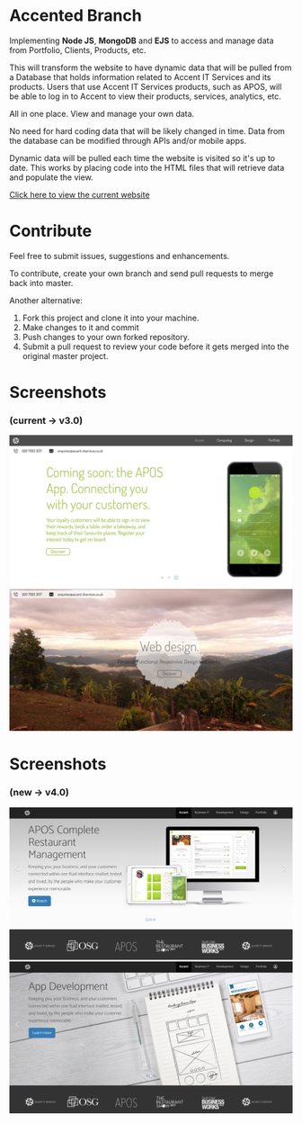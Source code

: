 # Accented Branch

Implementing <b>Node JS</b>, <b>MongoDB</b> and <b>EJS</b> to access and manage data from Portfolio, Clients, Products, etc.

This will transform the website to have dynamic data that will be pulled from a Database that holds information related to Accent IT Services and its products.
Users that use Accent IT Services products, such as APOS, will be able to log in to Accent to view their products, services, analytics, etc.

All in one place. View and manage your own data.

No need for hard coding data that will be likely changed in time. Data from the database can be modified through APIs and/or mobile apps.

Dynamic data will be pulled each time the website is visited so it's up to date.
This works by placing code into the HTML files that will retrieve data and populate the view.

[Click here to view the current website](http://www.accent-itservices.co.uk)

# Contribute

Feel free to submit issues, suggestions and enhancements.

To contribute, create your own branch and send pull requests to merge back into master.

Another alternative:

1. Fork this project and clone it into your machine. 
2. Make changes to it and commit
3. Push changes to your own forked repository.
4. Submit a pull request to review your code before it gets merged into the original master project.

# Screenshots 

### (current -> v3.0)
![Alt text](/img/Screenshots/home1.jpg?raw=true "Home Screenshot Accent IT Services")
![Alt text](/img/Screenshots/home2.jpg?raw=true "Home Screenshot Accent IT Services")


# Screenshots 
### (new -> v4.0)
![Alt text](/img/Screenshots/homev4.jpg?raw=true "Home Screenshot Accent IT Services")
![Alt text](/img/Screenshots/homev4-2.jpg?raw=true "Home Screenshot Accent IT Services")
